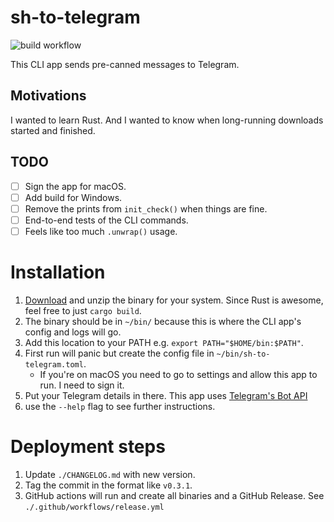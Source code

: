 # sh-to-telegram

![build workflow](https://github.com/itsrobli/sh-to-telegram/actions/workflows/release.yml/badge.svg)

This CLI app sends pre-canned messages to Telegram.

## Motivations

I wanted to learn Rust. And I wanted to know when long-running downloads started and finished.

## TODO

- [ ] Sign the app for macOS.
- [ ] Add build for Windows. 
- [ ] Remove the prints from `init_check()` when things are fine.
- [ ] End-to-end tests of the CLI commands.
- [ ] Feels like too much `.unwrap()` usage.

# Installation

1. [Download](/releases) and unzip the binary for your system. Since Rust is awesome, feel free to just `cargo build`.
2. The binary should be in `~/bin/` because this is where the CLI app's config and logs will go.
3. Add this location to your PATH e.g. `export PATH="$HOME/bin:$PATH"`.
4. First run will panic but create the config file in `~/bin/sh-to-telegram.toml`.
    - If you're on macOS you need to go to settings and allow this app to run. I need to sign it.
5. Put your Telegram details in there. This app uses [Telegram's Bot API](https://core.telegram.org/bots#how-do-i-create-a-bot)
6. use the `--help` flag to see further instructions.

# Deployment steps

1. Update `./CHANGELOG.md` with new version.
2. Tag the commit in the format like `v0.3.1`.
3. GitHub actions will run and create all binaries and a GitHub Release. See `./.github/workflows/release.yml`
